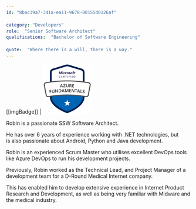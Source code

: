 ```yaml
---
id: "8bac39a7-341a-ea11-9678-00155d0126af"

category: "Developers"
role:  "Senior Software Architect"
qualifications:  "Bachelor of Software Engineering"

quote:  "Where there is a will, there is a way."
---
```


[[imgBadge]]
| ![](../badges/Certification-microsoft-azure-fundamentals.png)

Robin is a passionate SSW Software Architect. 

He has over 6 years of experience working with .NET technologies, but is also passionate about Android, Python and Java development. 

Robin is an experienced Scrum Master who utilises excellent DevOps tools like Azure DevOps to run his development projects. 

Previously, Robin worked as the Technical Lead, and Project Manager of a development team for a D-Round Medical Internet company. 

This has enabled him to develop extensive experience in Internet Product Research and Development, as well as being very familiar with Midware and the medical industry.
